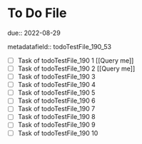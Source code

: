 # To Do File

due:: 2022-08-29

metadatafield:: todoTestFile_190_53

- [ ] Task of todoTestFile_190 1 [[Query me]]
- [ ] Task of todoTestFile_190 2 [[Query me]]
- [ ] Task of todoTestFile_190 3
- [ ] Task of todoTestFile_190 4
- [ ] Task of todoTestFile_190 5
- [ ] Task of todoTestFile_190 6
- [ ] Task of todoTestFile_190 7
- [ ] Task of todoTestFile_190 8
- [ ] Task of todoTestFile_190 9
- [ ] Task of todoTestFile_190 10